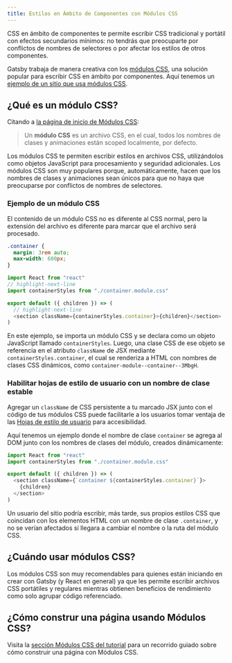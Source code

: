 ```yaml
---
title: Estilos en Ámbito de Componentes con Módulos CSS
---
```


CSS en ámbito de componentes te permite escribir CSS tradicional y portátil con efectos secundarios mínimos: no tendrás que preocuparte por conflictos de nombres de selectores o por afectar los estilos de otros componentes.

Gatsby trabaja de manera creativa con los [módulos CSS](https://github.com/css-modules/css-modules), una solución popular para escribir CSS en ámbito por componentes. Aquí tenemos un [ejemplo de un sitio que usa módulos CSS](https://github.com/gatsbyjs/gatsby/tree/master/examples/using-css-modules).

## ¿Qué es un módulo CSS?

Citando a [la página de inicio de Módulos CSS](https://github.com/css-modules/css-modules):

> Un **módulo CSS** es un archivo CSS, en el cual, todos los nombres de clases y animaciones están scoped localmente, por defecto.

Los módulos CSS te permiten escribir estilos en archivos CSS, utilizándolos como objetos JavaScript para procesamiento y seguridad adicionales. Los módulos CSS son muy populares porque, automáticamente, hacen que los nombres de clases y animaciones sean únicos para que no haya que preocuparse por conflictos de nombres de selectores.

### Ejemplo de un módulo CSS

El contenido de un módulo CSS no es diferente al CSS normal, pero la extensión del archivo es diferente para marcar que el archivo será procesado.

```css:title=src/components/container.module.css
.container {
  margin: 3rem auto;
  max-width: 600px;
}
```

```jsx:title=src/components/container.js
import React from "react"
// highlight-next-line
import containerStyles from "./container.module.css"

export default ({ children }) => (
  // highlight-next-line
  <section className={containerStyles.container}>{children}</section>
)
```

En este ejemplo, se importa un módulo CSS y se declara como un objeto JavaScript llamado `containerStyles`. Luego, una clase CSS de ese objeto se referencia en el atributo `className` de JSX mediante `containerStyles.container`, el cual se renderiza a HTML con nombres de clases CSS dinámicos, como `container-module--container--3MbgH`.

### Habilitar hojas de estilo de usuario con un nombre de clase estable

Agregar un `className` de CSS persistente a tu marcado JSX junto con el código de tus módulos CSS puede facilitarle a los usuarios tomar ventaja de las [Hojas de estilo de usuario](https://www.viget.com/articles/inline-styles-user-style-sheets-and-accessibility/) para accesibilidad.

Aquí tenemos un ejemplo donde el nombre de clase `container` se agrega al DOM junto con los nombres de clases del módulo, creados dinámicamente:

```jsx:title=src/components/container.js
import React from "react"
import containerStyles from "./container.module.css"

export default ({ children }) => (
  <section className={`container ${containerStyles.container}`}>
    {children}
  </section>
)
```

Un usuario del sitio podría escribir, más tarde, sus propios estilos CSS que coincidan con los elementos HTML con un nombre de clase `.container`, y no se verían afectados si llegara a cambiar el nombre o la ruta del módulo CSS.

## ¿Cuándo usar módulos CSS?

Los módulos CSS son muy recomendables para quienes están iniciando en crear con Gatsby (y React en general) ya que les permite escribir archivos CSS portátiles y regulares mientras obtienen beneficios de rendimiento como solo agrupar código referenciado.

## ¿Cómo construr una página usando Módulos CSS?

Visita la [sección Módulos CSS del tutorial](/tutorial/part-two/#css-modules) para un recorrido guiado sobre cómo construir una página con Módulos CSS.
